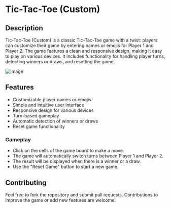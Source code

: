 # Tic-Tac-Toe (Custom)

## Description

Tic-Tac-Toe (Custom) is a classic Tic-Tac-Toe game with a twist: players can customize their game by entering names or emojis for Player 1 and Player 2. The game features a clean and responsive design, making it easy to play on various devices. It includes functionality for handling player turns, detecting winners or draws, and resetting the game.

![image](https://github.com/user-attachments/assets/c5be143e-c540-4c20-be29-37ed7bcad573)


## Features

- Customizable player names or emojis
- Simple and intuitive user interface
- Responsive design for various devices
- Turn-based gameplay
- Automatic detection of winners or draws
- Reset game functionality

### Gameplay
- Click on the cells of the game board to make a move.
- The game will automatically switch turns between Player 1 and Player 2.
- The result will be displayed when there is a winner or a draw.
- Use the "Reset Game" button to start a new game.

## Contributing

Feel free to fork the repository and submit pull requests. Contributions to improve the game or add new features are welcome!
